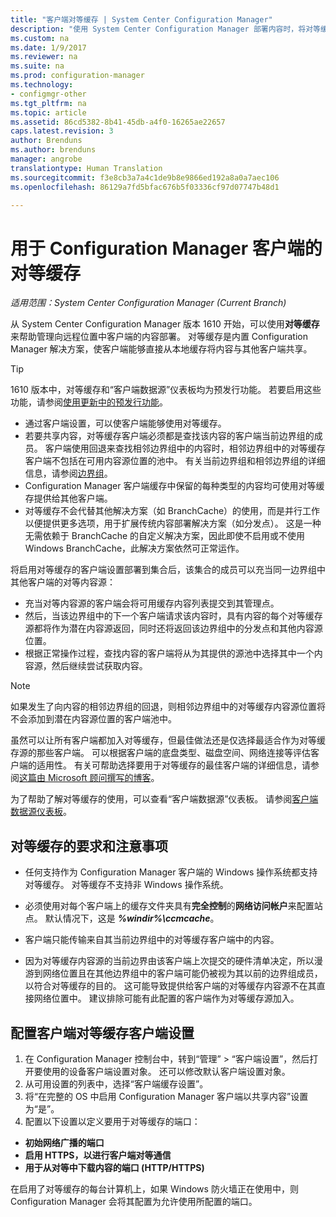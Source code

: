 ```yaml
---
title: "客户端对等缓存 | System Center Configuration Manager"
description: "使用 System Center Configuration Manager 部署内容时，将对等缓存用于客户端内容源位置。"
ms.custom: na
ms.date: 1/9/2017
ms.reviewer: na
ms.suite: na
ms.prod: configuration-manager
ms.technology:
- configmgr-other
ms.tgt_pltfrm: na
ms.topic: article
ms.assetid: 86cd5382-8b41-45db-a4f0-16265ae22657
caps.latest.revision: 3
author: Brenduns
ms.author: brenduns
manager: angrobe
translationtype: Human Translation
ms.sourcegitcommit: f3e8cb3a7a4c1de9b8e9866ed192a8a0a7aec106
ms.openlocfilehash: 86129a7fd5bfac676b5f03336cf97d07747b48d1

---
```

# <a name="peer-cache-for-configuration-manager-clients"></a>用于 Configuration Manager 客户端的对等缓存

*适用范围：System Center Configuration Manager (Current Branch)*

从 System Center Configuration Manager 版本 1610 开始，可以使用**对等缓存**来帮助管理向远程位置中客户端的内容部署。 对等缓存是内置 Configuration Manager 解决方案，使客户端能够直接从本地缓存将内容与其他客户端共享。   

> [!TIP]  
> 1610 版本中，对等缓存和“客户端数据源”仪表板均为预发行功能。 若要启用这些功能，请参阅[使用更新中的预发行功能](/sccm/core/servers/manage/install-in-console-updates#bkmk_prerelease)。

 -  通过客户端设置，可以使客户端能够使用对等缓存。
 -  若要共享内容，对等缓存客户端必须都是查找该内容的客户端当前边界组的成员。 客户端使用回退来查找相邻边界组中的内容时，相邻边界组中的对等缓存客户端不包括在可用内容源位置的池中。 有关当前边界组和相邻边界组的详细信息，请参阅[边界组](/sccm/core/servers/deploy/configure/define-site-boundaries-and-boundary-groups##a-namebkmkboundarygroupsa-boundary-groups)。
 -  Configuration Manager 客户端缓存中保留的每种类型的内容均可使用对等缓存提供给其他客户端。
 -  对等缓存不会代替其他解决方案（如 BranchCache）的使用，而是并行工作以便提供更多选项，用于扩展传统内容部署解决方案（如分发点）。 这是一种无需依赖于 BranchCache 的自定义解决方案，因此即使不启用或不使用 Windows BranchCache，此解决方案依然可正常运作。

将启用对等缓存的客户端设置部署到集合后，该集合的成员可以充当同一边界组中其他客户端的对等内容源：
 -  充当对等内容源的客户端会将可用缓存内容列表提交到其管理点。
 -  然后，当该边界组中的下一个客户端请求该内容时，具有内容的每个对等缓存源都将作为潜在内容源返回，同时还将返回该边界组中的分发点和其他内容源位置。
 -  根据正常操作过程，查找内容的客户端将从为其提供的源池中选择其中一个内容源，然后继续尝试获取内容。

> [!NOTE]
> 如果发生了向内容的相邻边界组的回退，则相邻边界组中的对等缓存内容源位置将不会添加到潜在内容源位置的客户端池中。  

虽然可以让所有客户端都加入对等缓存，但最佳做法还是仅选择最适合作为对等缓存源的那些客户端。  可以根据客户端的底盘类型、磁盘空间、网络连接等评估客户端的适用性。 有关可帮助选择要用于对等缓存的最佳客户端的详细信息，请参阅[这篇由 Microsoft 顾问撰写的博客](https://blogs.technet.microsoft.com/setprice/2016/06/29/pe-peer-cache-custom-reporting-examples/)。

为了帮助了解对等缓存的使用，可以查看“客户端数据源”仪表板。 请参阅[客户端数据源仪表板](/sccm/core/servers/deploy/configure/monitor-content-you-have-distributed#client-data-sources-dashboard)。


## <a name="requirements-and-considerations-for-peer-cache"></a>对等缓存的要求和注意事项
- 任何支持作为 Configuration Manager 客户端的 Windows 操作系统都支持对等缓存。 对等缓存不支持非 Windows 操作系统。

- 必须使用对每个客户端上的缓存文件夹具有**完全控制**的**网络访问帐户**来配置站点。 默认情况下，这是 ***%windir%\ccmcache***。

- 客户端只能传输来自其当前边界组中的对等缓存客户端中的内容。

-   因为对等缓存内容源的当前边界由该客户端上次提交的硬件清单决定，所以漫游到网络位置且在其他边界组中的客户端可能仍被视为其以前的边界组成员，以符合对等缓存的目的。 这可能导致提供给客户端的对等缓存内容源不在其直接网络位置中。 建议排除可能有此配置的客户端作为对等缓存源加入。

## <a name="to-configure-client-peer-cache-client-settings"></a>配置客户端对等缓存客户端设置
1.  在 Configuration Manager 控制台中，转到“管理” > “客户端设置”，然后打开要使用的设备客户端设置对象。 还可以修改默认客户端设置对象。
2.  从可用设置的列表中，选择“客户端缓存设置”。
3.  将“在完整的 OS 中启用 Configuration Manager 客户端以共享内容”设置为“是”。
4.  配置以下设置以定义要用于对等缓存的端口：  
  -  **初始网络广播的端口**
  -  **启用 HTTPS，以进行客户端对等通信**
  -  **用于从对等中下载内容的端口 (HTTP/HTTPS)**

在启用了对等缓存的每台计算机上，如果 Windows 防火墙正在使用中，则 Configuration Manager 会将其配置为允许使用所配置的端口。



<!--HONumber=Jan17_HO2-->


